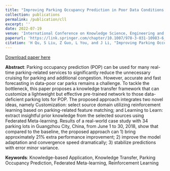 ```yaml
---
title: "Improving Parking Occupancy Prediction in Poor Data Conditions Through Customization and Learning to Learn"
collection: publications
permalink: /publication/cll
excerpt: ''
date: 2022-07-19
venue: 'International Conference on Knowledge Science, Engineering and Management'
paperurl: 'https://link.springer.com/chapter/10.1007/978-3-031-10983-6_13'
citation: 'H Qu, S Liu, Z Guo, L You, and J Li, "Improving Parking Occupancy Prediction in Poor Data Conditions Through Customization and Learning to Learn", International Conference on Knowledge Science, Engineering and Management, 159-172, Jul, 2022, doi: 10.1007/978-3-031-10983-6_13.'
---
```



[Download paper here](http://nobody910.github.io/files/CLL.pdf)

**Abstract**: Parking occupancy prediction (POP) can be used for many real-time parking-related services to significantly reduce the unnecessary cruising for parking and additional congestion. However, accurate and fast forecasting in data-poor car parks remains a challenge. To tackle the bottleneck, this paper proposes a knowledge transfer framework that can customize a lightweight but effective pre-trained network to those data-deficient parking lots for POP. The proposed approach integrates two novel ideas, namely Customization: select source domain utilizing reinforcement learning based on parking-related feature matching; and Learning to Learn: extract insightful prior knowledge from the selected sources using Federated Meta-learning. Results of a real-world case study with 34 parking lots in Guangzhou City, China, from June 1 to 30, 2018, show that compared to the baseline, the proposed approach can 1) bring approximately 21%
 extra performance improvement; 2) improve the model adaptation and convergence speed dramatically; 3) stabilize predictions with error minor variance.

**Keywords**: Knowledge-based Application, Knowledge Transfer, Parking Occupancy Prediction, Federated Meta-learning, Reinforcement Learning